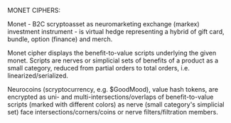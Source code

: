 MONET CIPHERS:

Monet - B2C scryptoasset as neuromarketing exchange (markex) investment instrument - is virtual hedge representing a hybrid of gift card, bundle, option (finance) and merch.

Monet cipher displays the benefit-to-value scripts underlying the given monet. Scripts are nerves or simplicial sets of benefits of a product as a small category, reduced from partial orders to total orders, i.e. linearized/serialized.

Neurocoins (scryptocurrency, e.g. $GoodMood), value hash tokens, are encrypted as uni- and multi-intersections/overlaps of benefit-to-value scripts (marked with different colors) as nerve (small category's simplicial set) face intersections/corners/coins or nerve filters/filtration members.
